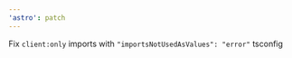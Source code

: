 ```yaml
---
'astro': patch
---
```


Fix `client:only` imports with `"importsNotUsedAsValues": "error"` tsconfig
